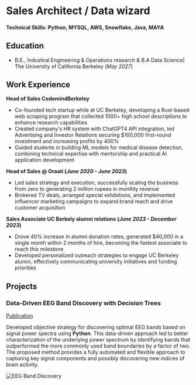 # Sales Architect / Data wizard

#### Technical Skills: Python, MYSQL, AWS, Snowflake, Java, MAYA

## Education			        		
- B.E., Industiral Engineering & Operations research & B.A Data Science| The University of California Berkeley (_May 2027_)

## Work Experience
**Head of Sales CodemindBerkeley**
- Co-founded tech startup while at UC Berkeley, developing a Rust-based web scraping program that collected 1000+ high school descriptions to enhance research capabilities
- Created company's HR system with ChatGPT4 API integration, led Advertising and Investor Relations securing $100,000 first-round investment and increasing profits by 400%
- Guided students in building ML models for medical disease detection, combining technical expertise with mentorship and practical AI application development

**Head of Sales @ Oraati (_June 2020 - June 2023_)**
- Led sales strategy and execution, successfully scaling the business from zero to generating 2 million rupees in monthly revenue
- Brokered TV deals, arranged special exhibitions, and implemented influencer marketing campaigns to expand brand reach and drive customer acquisition

**Sales Associate UC Berkely alumni relations (_June 2023 - December 2023_)**
- Drove 40% increase in alumni donation rates; generated $40,000 in a single month within 2 months of hire, becoming the fastest associate to reach this milestone
- Developed personalized outreach strategies to engage UC Berkeley alumni, effectively communicating university initiatives and funding priorities

## Projects
### Data-Driven EEG Band Discovery with Decision Trees
[Publication](https://www.mdpi.com/1424-8220/22/8/3048)

Developed objective strategy for discovering optimal EEG bands based on signal power spectra using **Python**. This data-driven approach led to better characterization of the underlying power spectrum by identifying bands that outperformed the more commonly used band boundaries by a factor of two. The proposed method provides a fully automated and flexible approach to capturing key signal components and possibly discovering new indices of brain activity.

![EEG Band Discovery](/assets/img/eeg_band_discovery.jpeg)

